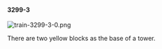 #### 3299-3
![train-3299-3-0.png](https://github.com/lil-lab/nlvr/raw/master/nlvr/train/images/48/train-3299-3-0.png "train-3299-3-0.png")

There are two yellow blocks as the base of a tower.